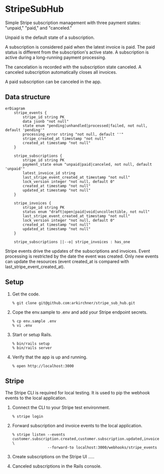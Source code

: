 # StripeSubHub

Simple Stripe subscription management with three payment states:
"unpaid," "paid," and "canceled."

Unpaid is the default state of a subscription.

A subscription is considered paid when the latest invoice is paid. The paid 
status is different from the subscription's active state. A subscription is 
active during a long-running payment processing. 

The cancelation is recorded with the subscription state canceled. A canceled 
subscription automatically closes all invoices.

A paid subscription can be canceled in the app.

## Data structure

```mermaid
erDiagram
    stripe_events {
        stripe_id string PK
        data jsonb "not null"
        state enum "pending|unhandled|processed|failed, not null, default 'pending'"
        processing_error string "not null, default ''"
        stripe_created_at timestamp "not null"
        created_at timestamp "not null"
    }

    stripe_subscriptions {
        stripe_id string PK
        payment_state enum "unpaid|paid|canceled, not null, default 'unpaid'"
        latest_invoice_id string
        last_stripe_event_created_at timestamp "not null"
        lock_version integer "not null, default 0"
        created_at timestamp "not null"
        updated_at timestamp "not null"
    }

    stripe_invoices {
        stripe_id string PK
        status enum "draft|open|paid|void|uncollectible, not null"
        last_stripe_event_created_at timestamp "not null"
        lock_version integer "not null, default 0"
        created_at timestamp "not null"
        updated_at timestamp "not null"
    }

    stripe_subscriptions ||--o| stripe_invoices : has_one
```

Stripe events drive the updates of the subscriptions and invoices. Event 
processing is restricted by the date the event was created. Only new events 
can update the resources (event created_at is compared with 
last_stripe_event_created_at).

## Setup

1.  Get the code.

        % git clone git@github.com:arkirchner/stripe_sub_hub.git

2.  Cope the env.sample to .env and add your Stripe endpoint secrets.

        % cp env.sample .env
        % vi .env

3.  Start or setup Rails.

        % bin/rails setup
        % bin/rails server

4.  Verify that the app is up and running.

        % open http://localhost:3000

## Stripe

The Stripe CLI is required for local testing. It is used to pip the webhook 
events to the local application.


1.  Connect the CLI to your Stripe test environment.

        % stripe login

2.  Forward subscription and invoice events to the local application. 

        % stripe listen --events customer.subscription.created,customer.subscription.updated,invoice.updated \
                        --forward-to localhost:3000/webhooks/stripe_events

3.  Create subscriptions on the Stripe UI .....

4.  Canceled subscriptions in the Rails console.

